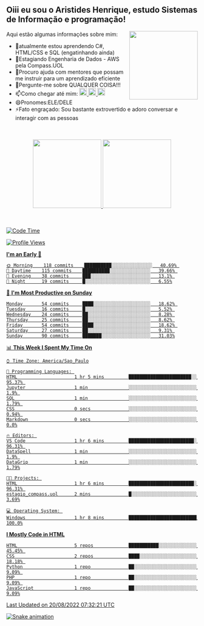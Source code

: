 ## Oiii eu sou o Aristides Henrique, estudo Sistemas de Informação e programação!

<div >
Aqui estão algumas informações sobre mim:<img align="right" height="180em" src="https://user-images.githubusercontent.com/97318481/177042589-45d62122-82a9-4a32-b3a7-87b322825b2f.png">
</div>

- 🌱atualmente estou aprendendo C#, HTML/CSS e SQL (engatinhando ainda)
- 👯Estagiando Engenharia de Dados - AWS pela Compass.UOL
- 🤔Procuro ajuda com mentores que possam me instruir para um aprendizado eficiente
- 💬Pergunte-me sobre QUALQUER COISA!!!
- 📫Como chegar até mim:
  <a href="https://www.instagram.com/aryhenry/" target="_blank">
  <img src="https://img.shields.io/badge/-Instagram-%23E4405F?style=for-the-badge&logo=instagram&logoColor=black" height="20px">
  </a>
  <a href="https://www.linkedin.com/in/aristides-henrique/" target="_blank">
  <img src="https://img.shields.io/badge/-LinkedIn-%230077B5?style=for-the-badge&logo=linkedin&logoColor=black" height="20px">
  </a> 
  <a href="mailto:arihenriqueuna@gmail.com">
  <img src="https://img.shields.io/badge/-Gmail-%23333?style=for-the-badge&logo=gmail&logoColor=white" height="20px">
  </a>
- 😄Pronomes:ELE/DELE
- ⚡Fato engraçado: Sou bastante extrovertido e adoro conversar e interagir com as pessoas
<br/>
<br/>
<div align="center">
  <a href="https://github.com/arihenrique">
  <img height="180em" src="https://github-readme-stats.vercel.app/api?username=arihenrique&show_icons=true&theme=dracula&include_all_commits=true&count_private=true"/>
  <img height="180em" src="https://github-readme-stats.vercel.app/api/top-langs/?username=arihenrique&layout=compact&langs_count=7&theme=dracula"/>
</div><br/><br/>

<!--START_SECTION:waka-->
![Code Time](http://img.shields.io/badge/Code%20Time-47%20hrs%2039%20mins-blue)

![Profile Views](http://img.shields.io/badge/Profile%20Views-74-blue)

**I'm an Early 🐤** 

```text
🌞 Morning    118 commits    ██████████░░░░░░░░░░░░░░░   40.69% 
🌆 Daytime    115 commits    ██████████░░░░░░░░░░░░░░░   39.66% 
🌃 Evening    38 commits     ███░░░░░░░░░░░░░░░░░░░░░░   13.1% 
🌙 Night      19 commits     █░░░░░░░░░░░░░░░░░░░░░░░░   6.55%

```
📅 **I'm Most Productive on Sunday** 

```text
Monday       54 commits     ████░░░░░░░░░░░░░░░░░░░░░   18.62% 
Tuesday      16 commits     █░░░░░░░░░░░░░░░░░░░░░░░░   5.52% 
Wednesday    24 commits     ██░░░░░░░░░░░░░░░░░░░░░░░   8.28% 
Thursday     25 commits     ██░░░░░░░░░░░░░░░░░░░░░░░   8.62% 
Friday       54 commits     ████░░░░░░░░░░░░░░░░░░░░░   18.62% 
Saturday     27 commits     ██░░░░░░░░░░░░░░░░░░░░░░░   9.31% 
Sunday       90 commits     ███████░░░░░░░░░░░░░░░░░░   31.03%

```


📊 **This Week I Spent My Time On** 

```text
⌚︎ Time Zone: America/Sao_Paulo

💬 Programming Languages: 
HTML                     1 hr 5 mins         ███████████████████████░░   95.37% 
Jupyter                  1 min               ░░░░░░░░░░░░░░░░░░░░░░░░░   1.9% 
SQL                      1 min               ░░░░░░░░░░░░░░░░░░░░░░░░░   1.79% 
CSS                      0 secs              ░░░░░░░░░░░░░░░░░░░░░░░░░   0.94% 
Markdown                 0 secs              ░░░░░░░░░░░░░░░░░░░░░░░░░   0.0%

🔥 Editors: 
VS Code                  1 hr 6 mins         ████████████████████████░   96.31% 
DataSpell                1 min               ░░░░░░░░░░░░░░░░░░░░░░░░░   1.9% 
DataGrip                 1 min               ░░░░░░░░░░░░░░░░░░░░░░░░░   1.79%

🐱‍💻 Projects: 
HTML                     1 hr 6 mins         ████████████████████████░   96.31% 
estagio_compass.uol      2 mins              █░░░░░░░░░░░░░░░░░░░░░░░░   3.69%

💻 Operating System: 
Windows                  1 hr 8 mins         █████████████████████████   100.0%

```

**I Mostly Code in HTML** 

```text
HTML                     5 repos             ███████████░░░░░░░░░░░░░░   45.45% 
CSS                      2 repos             ████░░░░░░░░░░░░░░░░░░░░░   18.18% 
Python                   1 repo              ██░░░░░░░░░░░░░░░░░░░░░░░   9.09% 
PHP                      1 repo              ██░░░░░░░░░░░░░░░░░░░░░░░   9.09% 
JavaScript               1 repo              ██░░░░░░░░░░░░░░░░░░░░░░░   9.09%

```



 Last Updated on 20/08/2022 07:32:21 UTC
<!--END_SECTION:waka-->

![Snake animation](https://github.com/arihenrique/arihenrique/blob/output/github-contribution-grid-snake.svg)
